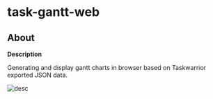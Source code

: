 # task-gantt-web

## About

**Description**

Generating and display gantt charts in browser based on Taskwarrior exported JSON data.

![desc](https://cloud.githubusercontent.com/assets/9355208/21537921/4a38b194-cdbd-11e6-8110-e0da19678a6d.png)
